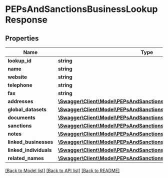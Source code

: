 # PEPsAndSanctionsBusinessLookupResponse

## Properties
Name | Type | Description | Notes
------------ | ------------- | ------------- | -------------
**lookup_id** | **string** |  | 
**name** | **string** |  | 
**website** | **string** |  | 
**telephone** | **string** |  | 
**fax** | **string** |  | 
**addresses** | [**\Swagger\Client\Model\PEPsAndSanctionsAddress[]**](PEPsAndSanctionsAddress.md) |  | 
**global_datasets** | [**\Swagger\Client\Model\PEPsAndSanctionsDatasetSummary**](PEPsAndSanctionsDatasetSummary.md) |  | 
**documents** | [**\Swagger\Client\Model\PEPsAndSanctionsDocument[]**](PEPsAndSanctionsDocument.md) |  | 
**sanctions** | [**\Swagger\Client\Model\PEPsAndSanctionsSanction[]**](PEPsAndSanctionsSanction.md) |  | 
**notes** | [**\Swagger\Client\Model\PEPsAndSanctionsNote[]**](PEPsAndSanctionsNote.md) |  | 
**linked_businesses** | [**\Swagger\Client\Model\PEPsAndSanctionsBusinessLinkedToBusiness[]**](PEPsAndSanctionsBusinessLinkedToBusiness.md) |  | 
**linked_individuals** | [**\Swagger\Client\Model\PEPsAndSanctionsIndividualLinkedToBusiness[]**](PEPsAndSanctionsIndividualLinkedToBusiness.md) |  | 
**related_names** | [**\Swagger\Client\Model\PEPsAndSanctionsRelatedName[]**](PEPsAndSanctionsRelatedName.md) |  | 

[[Back to Model list]](../README.md#documentation-for-models) [[Back to API list]](../README.md#documentation-for-api-endpoints) [[Back to README]](../README.md)


